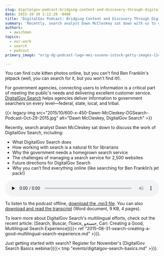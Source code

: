 ```yaml
---
slug: digitalgov-podcast-bridging-content-and-discovery-through-digitalgov-search
date: 2015-10-30 1:12:28 -0400
title: 'DigitalGov Podcast: Bridging Content and Discovery Through DigitalGov Search'
summary: 'Recently, search analyst Dawn McCleskey sat down with us to discuss the work of DigitalGov Search.'
authors:
  - awichman
topics:
  - our-work
  - search
  - podcast
primary_image: "orig-dg-podcast-logo-mei-suseno-istock-getty-images-1148452254"

---
```


You can find cute kitten photos online, but you can't find Ben Franklin's jetpack (well, you can search for it, but you won't find it!).

For government agencies, connecting users to information is a critical part of meeting the public's needs and delivering excellent customer service. [DigitalGov Search](http://search.digitalgov.gov/) helps agencies deliver information to government searchers on every level—federal, state, local, and tribal.

{{< legacy-img src="2015/10/600-x-450-Dawn-McCleskey-DGSearch-Podcast-Oct-29-2015.jpg" alt="Dawn McCleskey, DigitalGov Search" >}}

Recently, search analyst Dawn McCleskey sat down to discuss the work of DigitalGov Search, including:

  * What DigitalGov Search does
  * How working with search is a natural fit for librarians
  * Why the government needs a homegrown search service
  * The challenges of managing a search service for 2,500 websites
  * Future directions for DigitalGov Search
  * Why you can&#8217;t find everything online (like searching for Ben Franklin&#8217;s jet pack!)
  
<audio class="wp-audio-shortcode" id="audio-324682-5" preload="none" style="width: 100%;" controls="controls"><source type="audio/mpeg" src="https://s3.amazonaws.com/digitalgov/_legacy-img/2015/10/Podcast-Digitalgov_Search.mp3" /><https://s3.amazonaws.com/digitalgov/_legacy-img/2015/10/Podcast-Digitalgov_Search.mp3></audio> 

To listen to the podcast offline, [download the .mp3 file](https://s3.amazonaws.com/digitalgov/_legacy-img/2015/10/Podcast-Digitalgov_Search.mp3). You can also [download and read the transcript](https://s3.amazonaws.com/digitalgov/_legacy-img/2015/10/DG-Search-Podcast-Oct-2015-Transcript.docx) (Word document, 9 KB, 4 pages).

To learn more about DigitalGov Search's multilingual efforts, check out the recent article: [Search, Buscar, Поиск, جستجو, Cari: Creating a Good, Multilingual Search Experience]({{< ref "2015-08-31-search-creating-a-good-multilingual-search-experience.md" >}}).

Just getting started with search? Register for November's [DigitalGov Search Basics webinar]({{< tmp "events/digitalgov-search-basics.md" >}}).
